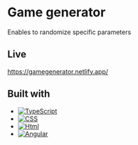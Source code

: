 # Game generator
Enables to randomize specific parameters

## Live
https://gamegenerator.netlify.app/

## Built with 
* [![TypeScript][TypeScript.img]][TypeScript-url]
* [![CSS][CSS.img]][CSS-url]
* [![Html][Html.img]][Html-url]
* [![Angular][Angular.img]][Angular-url]

<!-- MARKDOWN LINKS & IMAGES -->
[TYpeScript.img]: https://img.shields.io/badge/TypeScript-007ACC?style=for-the-badge&logo=typescript&logoColor=white
[TypeScript-url]: https://www.typescriptlang.org/
[CSS.img]: https://img.shields.io/badge/CSS3-1572B6?style=for-the-badge&logo=css3&logoColor=white
[CSS-url]: #
[Html.img]: https://img.shields.io/badge/html5-%23E34F26.svg?style=for-the-badge&logo=html5&logoColor=white
[Html-url]: #
[Angular.img]: https://img.shields.io/badge/Angular-DD0031?style=for-the-badge&logo=angular&logoColor=white
[Angular-url]: https://angular.io/

